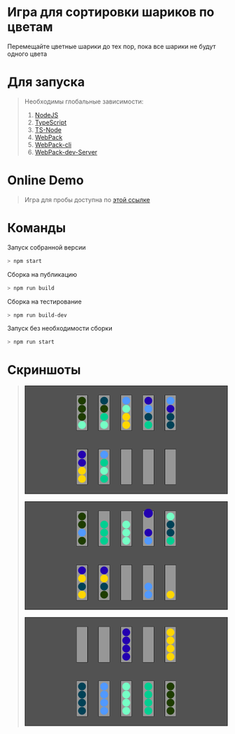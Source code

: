 # Игра для сортировки шариков по цветам

Перемещайте цветные шарики до тех пор, пока все шарики не будут одного цвета

# Для запуска

> Необходимы глобальные зависимости:
>
> 1. [NodeJS](https://nodejs.org/en/)
> 1. [TypeScript](https://www.npmjs.com/package/typescript)
> 1. [TS-Node](https://www.npmjs.com/package/ts-node)
> 1. [WebPack](https://www.npmjs.com/package/webpack)
> 1. [WebPack-cli](https://www.npmjs.com/package/webpack-cli)
> 1. [WebPack-dev-Server](https://www.npmjs.com/package/webpack-dev-server)
>

# Online Demo

>
> Игра для пробы доступна по [этой ссылке](./demo/index.html)
>

# Команды


Запуск собранной версии
```bash
> npm start
```

Сборка на публикацию
```bash
> npm run build
```

Сборка на тестирование
```bash
> npm run build-dev
```

Запуск без необходимости сборки
```bash
> npm run start
```

# Скриншоты

>
> ![](screen/img1.png)
>
> ![](screen/img2.png)
>
> ![](screen/img3.png)
>